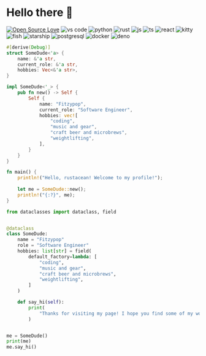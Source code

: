 # Hello there 🤙

[![Open Source Love](https://badges.frapsoft.com/os/v1/open-source.svg?v=102)](https://github.com/ellerbrock/open-source-badge/)
![vs code](https://img.shields.io/badge/Editor-VS_Code-informational?style=flat&logo=visual-studio-code)
![python](https://img.shields.io/badge/Code-Python-informational?style=flat&logo=python)
![rust](https://img.shields.io/badge/Code-Rust-informational?style=flat&logo=rust)
![js](https://img.shields.io/badge/Code-JavaScript-informational?style=flat&logo=javascript)
![ts](https://img.shields.io/badge/Code-TypeScript-informational?style=flat&logo=typescript)
![react](https://img.shields.io/badge/Code-React-informational?style=flat&logo=react)
![kitty](https://img.shields.io/badge/TTY-Kitty-informational?style=flat&logo=gnu-bash)
![fish](https://img.shields.io/badge/Shell-Fish-informational?style=flat&logo=gnu-bash)
![starship](https://img.shields.io/badge/Prompt-Starship-informational?style=flat&logo=gnu-bash)
![postgresql](https://img.shields.io/badge/Tools-PostgreSQL-informational?style=flat&logo=postgresql)
![docker](https://img.shields.io/badge/Tools-Docker-informational?style=flat&logo=docker)
![deno](https://img.shields.io/badge/Tools-Deno-informational?style=flat&logo=deno)

<!-- [![Made with Fresh](https://fresh.deno.dev/fresh-badge-dark.svg)](https://fresh.deno.dev) -->

<!-- ![](https://img.shields.io/badge/OS-Linux-informational?style=flat&logo=linux&logoColor=white&color=6aa6f8) -->

```rust
#[derive(Debug)]
struct SomeDude<'a> {
    name: &'a str,
    current_role: &'a str,
    hobbies: Vec<&'a str>,
}

impl SomeDude<'_> {
    pub fn new() -> Self {
        Self {
            name: "Fitzypop",
            current_role: "Software Engineer",
            hobbies: vec![
                "coding",
                "music and gear",
                "craft beer and microbrews",
                "weightlifting",
            ],
        }
    }
}

fn main() {
    println!("Hello, rustacean! Welcome to my profile!");
    
    let me = SomeDude::new();
    println!("{:?}", me);
}
```

```python
from dataclasses import dataclass, field


@dataclass
class SomeDude:
    name = "Fitzypop"
    role = "Software Engineer"
    hobbies: list[str] = field(
        default_factory=lambda: [
            "coding",
            "music and gear",
            "craft beer and microbrews",
            "weightlifting",
        ]
    )

    def say_hi(self):
        print(
            "Thanks for visiting my page! I hope you find some of my work interesting."
        )


me = SomeDude()
print(me)
me.say_hi()

```
